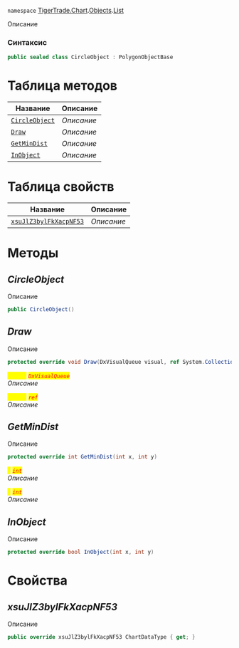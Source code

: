 
`namespace` [TigerTrade.Chart](../../../TigerTrade.Chart.md).[Objects](../../../TigerTrade.Chart/Objects.md).[List](../../../TigerTrade.Chart/Objects/List.md)


Описание

### Синтаксис
```csharp
public sealed class CircleObject : PolygonObjectBase
```


# Таблица методов
| Название | Описание |
| --- | --- |
| [`CircleObject`](./CircleObject.cs/Методы/CircleObject.md) | *Описание* |
| [`Draw`](./CircleObject.cs/Методы/Draw.md) | *Описание* |
| [`GetMinDist`](./CircleObject.cs/Методы/GetMinDist.md) | *Описание* |
| [`InObject`](./CircleObject.cs/Методы/InObject.md) | *Описание* |

# Таблица свойств
| Название | Описание |
| --- | --- |
| [`xsuJlZ3bylFkXacpNF53`](./CircleObject.cs/Свойства/xsuJlZ3bylFkXacpNF53.md) | *Описание* |





# Методы

## *CircleObject*
Описание

```csharp
public CircleObject()
```


## *Draw*
Описание

```csharp
protected override void Draw(DxVisualQueue visual, ref System.Collections.Generic.List<ObjectLabelInfo> labels)
```

<mark style="color:yellow;">`visual`</mark> <mark style="color:red;">*`DxVisualQueue`*</mark>  
 *Описание*  

<mark style="color:yellow;">`System`</mark> <mark style="color:red;">*`ref`*</mark>  
 *Описание*  



## *GetMinDist*
Описание

```csharp
protected override int GetMinDist(int x, int y)
```
<mark style="color:yellow;">`x`</mark> <mark style="color:red;">*`int`*</mark>  
 *Описание*  

<mark style="color:yellow;">`y`</mark> <mark style="color:red;">*`int`*</mark>  
 *Описание*  



## *InObject*
Описание

```csharp
protected override bool InObject(int x, int y)
```

# Свойства

## *xsuJlZ3bylFkXacpNF53*
Описание

```csharp
public override xsuJlZ3bylFkXacpNF53 ChartDataType { get; }
```


